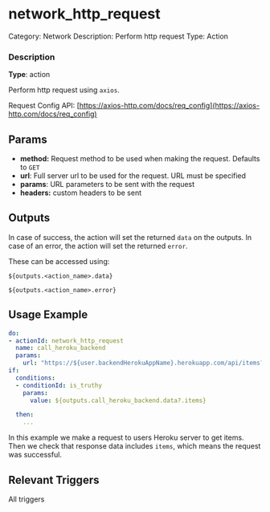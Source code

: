 # network_http_request

Category: Network
Description: Perform http request
Type: Action

### Description

**Type**: action

Perform http request using `axios`. 

Request Config API: [https://axios-http.com/docs/req_config](https://axios-http.com/docs/req_config)

## Params

- **method:** Request method to be used when making the request. Defaults to `GET`
- **url**: Full server url to be used for the request. URL must be specified
- **params**: URL parameters to be sent with the request
- **headers:** custom headers to be sent

## Outputs

In case of success, the action will set the returned `data` on the outputs. In case of an error, the action will set the returned `error`.

These can be accessed using:

`${outputs.<action_name>.data}`

`${outputs.<action_name>.error}`

## Usage Example

```yaml
do:
- actionId: network_http_request
  name: call_heroku_backend
  params:
    url: "https://${user.backendHerokuAppName}.herokuapp.com/api/items?limit=10"
if:
  conditions:
  - conditionId: is_truthy
    params:
      value: ${outputs.call_heroku_backend.data?.items}

  then:
    ...
```

In this example we make a request to users Heroku server to get items. Then we check that response data includes `items`, which means the request was successful.

## Relevant Triggers

All triggers
